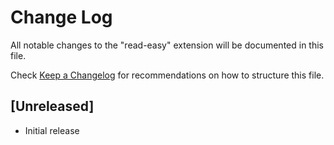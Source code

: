 # Change Log

All notable changes to the "read-easy" extension will be documented in this file.

Check [Keep a Changelog](http://keepachangelog.com/) for recommendations on how to structure this file.

## [Unreleased]

- Initial release